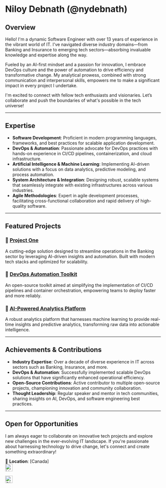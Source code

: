 # Niloy Debnath (@nydebnath)

## Overview

Hello! I'm a dynamic Software Engineer with over 13 years of experience in the vibrant world of IT. I've navigated diverse industry domains—from Banking and Insurance to emerging tech sectors—absorbing invaluable knowledge and expertise along the way.

Fueled by an AI-first mindset and a passion for innovation, I embrace DevOps culture and the power of automation to drive efficiency and transformative change. My analytical prowess, combined with strong communication and interpersonal skills, empowers me to make a significant impact in every project I undertake.

I'm excited to connect with fellow tech enthusiasts and visionaries. Let’s collaborate and push the boundaries of what's possible in the tech universe!

---

## Expertise

- **Software Development**: Proficient in modern programming languages, frameworks, and best practices for scalable application development.
- **DevOps & Automation**: Passionate advocate for DevOps practices with hands-on experience in CI/CD pipelines, containerization, and cloud infrastructure.
- **Artificial Intelligence & Machine Learning**: Implementing AI-driven solutions with a focus on data analytics, predictive modeling, and process automation.
- **System Architecture & Integration**: Designing robust, scalable systems that seamlessly integrate with existing infrastructures across various industries.
- **Agile Methodologies**: Expert in agile development processes, facilitating cross-functional collaboration and rapid delivery of high-quality software.

---

## Featured Projects

### 🚀 [Project One](https://github.com/yourgithubusername/project-one)  
A cutting-edge solution designed to streamline operations in the Banking sector by leveraging AI-driven insights and automation. Built with modern tech stacks and optimized for scalability.

### 🔄 [DevOps Automation Toolkit](https://github.com/yourgithubusername/devops-toolkit)  
An open-source toolkit aimed at simplifying the implementation of CI/CD pipelines and container orchestration, empowering teams to deploy faster and more reliably.

### 🤖 [AI-Powered Analytics Platform](https://github.com/yourgithubusername/ai-analytics)  
A robust analytics platform that harnesses machine learning to provide real-time insights and predictive analytics, transforming raw data into actionable intelligence.

---

## Achievements & Contributions

- **Industry Expertise**: Over a decade of diverse experience in IT across sectors such as Banking, Insurance, and more.
- **DevOps & Automation**: Successfully implemented scalable DevOps solutions that have significantly enhanced operational efficiency.
- **Open-Source Contributions**: Active contributor to multiple open-source projects, championing innovation and community collaboration.
- **Thought Leadership**: Regular speaker and mentor in tech communities, sharing insights on AI, DevOps, and software engineering best practices.

---

## Open for Opportunities

I am always eager to collaborate on innovative tech projects and explore new challenges in the ever-evolving IT landscape. If you're passionate about harnessing technology to drive change, let's connect and create something extraordinary!

📍 **Location**: [Canada]  
[<img src="https://i.sstatic.net/gVE0j.png" alt="LinkedIn" width="24" height="24">](https://www.linkedin.com/in/debnath-niloy)

[<img src="https://i.sstatic.net/tskMh.png" alt="GitHub" width="24" height="24">](https://github.com/nydebnath)
